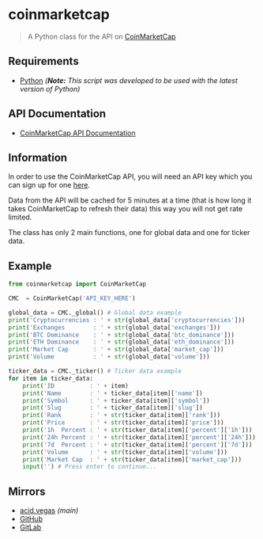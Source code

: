 # coinmarketcap
> A Python class for the API on [CoinMarketCap](https://coinmarketcap.com)

## Requirements
* [Python](https://www.python.org/downloads/) *(**Note:** This script was developed to be used with the latest version of Python)*

## API Documentation
- [CoinMarketCap API Documentation](https://coinmarketcap.com/api/documentation/v1/)

## Information
In order to use the CoinMarketCap API, you will need an API key which you can sign up for one [here](https://pro.coinmarketcap.com/signup/).

Data from the API will be cached for 5 minutes at a time (that is how long it takes CoinMarketCap to refresh their data) this way you will not get rate limited.

The class has only 2 main functions, one for global data and one for ticker data.

## Example
```python
from coinmarketcap import CoinMarketCap

CMC  = CoinMarketCap('API_KEY_HERE')

global_data = CMC._global() # Global data example
print('Cryptocurrencies : ' + str(global_data['cryptocurrencies']))
print('Exchanges        : ' + str(global_data['exchanges']))
print('BTC Dominance    : ' + str(global_data['btc_dominance']))
print('ETH Dominance    : ' + str(global_data['eth_dominance']))
print('Market Cap       : ' + str(global_data['market_cap']))
print('Volume           : ' + str(global_data['volume']))

ticker_data = CMC._ticker() # Ticker data example
for item in ticker_data:
    print('ID          : ' + item)
    print('Name        : ' + ticker_data[item]['name'])
    print('Symbol      : ' + ticker_data[item]['symbol'])
    print('Slug        : ' + ticker_data[item]['slug'])
    print('Rank        : ' + str(ticker_data[item]['rank']))
    print('Price       : ' + str(ticker_data[item]['price']))
    print('1h  Percent : ' + str(ticker_data[item]['percent']['1h']))
    print('24h Percent : ' + str(ticker_data[item]['percent']['24h']))
    print('7d  Percent : ' + str(ticker_data[item]['percent']['7d']))
    print('Volume      : ' + str(ticker_data[item]['volume']))
    print('Market Cap  : ' + str(ticker_data[item]['market_cap']))
    input('') # Press enter to continue...
```

## Mirrors
- [acid.vegas](https://acid.vegas/coinmarketcap) *(main)*
- [GitHub](https://github.com/acidvegas/coinmarketcap)
- [GitLab](https://gitlab.com/acidvegas/coinmarketcap)
